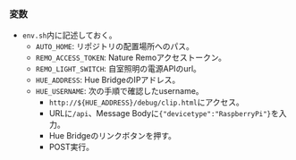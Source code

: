 ### 変数

- `env.sh`内に記述しておく。
  - `AUTO_HOME`: リポジトリの配置場所へのパス。 
  - `REMO_ACCESS_TOKEN`: Nature Remoアクセストークン。
  - `REMO_LIGHT_SWITCH`: 自室照明の電源APIのurl。
  - `HUE_ADDRESS`: Hue BridgeのIPアドレス。
  - `HUE_USERNAME`: 次の手順で確認したusername。
    - `http://${HUE_ADDRESS}/debug/clip.html`にアクセス。
    - URLに`/api`、Message Bodyに`{"devicetype":"RaspberryPi"}`を入力。
    - Hue Bridgeのリンクボタンを押す。
    - POST実行。
